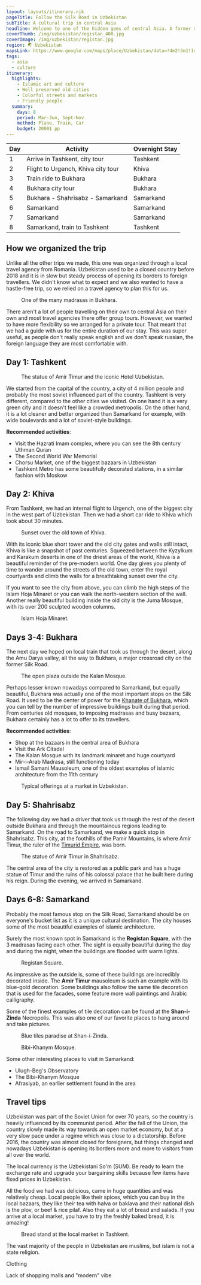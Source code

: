```yaml
---
layout: layouts/itinerary.njk
pageTitle: Follow the Silk Road in Uzbekistan
subTitle: A cultural trip in central Asia
headline: Welcome to one of the hidden gems of central Asia. A former soviet republic inhabited by turkic people with centuries old cities that were once major stops on the famous Silk Road, Uzbekistan offers a unique cultural experience.
coverThumb: /img/uzbekistan/registan_400.jpg
coverImage: /img/uzbekistan/registan.jpg
region: 🌏 Uzbekistan
mapsLink: https://www.google.com/maps/place/Uzbekistan/data=!4m2!3m1!1s0x38ae8b20a5d676b1:0xca0a6dad7e841e20?sa=X&ved=2ahUKEwiAncGe5NDoAhXGvosKHfKiCxsQ8gEwHnoECBQQBA
tags:
  - asia
  - culture
itinerary:
  highlights:
    - Islamic art and culture
    - Well preserved old cities
    - Colorful streets and markets
    - Friendly people
  summary:
    days: 8
    period: Mar-Jun, Sept-Nov
    method: Plane, Train, Car
    budget: 2000$ pp
---
```


| Day | Activity                           | Overnight Stay |
| --- | ---------------------------------- | -------------- |
| 1   | Arrive in Tashkent, city tour      | Tashkent       |
| 2   | Flight to Urgench, Khiva city tour | Khiva          |
| 3   | Train ride to Bukhara              | Bukhara        |
| 4   | Bukhara city tour                  | Bukhara        |
| 5   | Bukhara - Shahrisabz - Samarkand   | Samarkand      |
| 6   | Samarkand                          | Samarkand      |
| 7   | Samarkand                          | Samarkand      |
| 8   | Samarkand, train to Tashkent       | Tashkent       |

## How we organized the trip

Unlike all the other trips we made, this one was organized through a local travel agency from Romania. Uzbekistan used to be a closed country before 2018 and it is in slow but steady process of opening its borders to foreign travellers. We didn't know what to expect and we also wanted to have a hastle-free trip, so we relied on a travel agency to plan this for us.

<figure>
  <img src="/img/uzbekistan/bukhara-2.jpg" alt="">
  <figcaption>One of the many madrasas in Bukhara.</figcaption>
</figure>

There aren't a lot of people travelling on their own to central Asia on their own and most travel agencies there offer group tours. However, we wanted to have more flexibility so we arranged for a private tour. That meant that we had a guide with us for the entire duration of our stay. This was super useful, as people don't really speak english and we don't speak russian, the foreign language they are most comfortable with.

## Day 1: Tashkent

<figure>
  <img src="/img/uzbekistan/tashkent.jpg" alt="">
  <figcaption>The statue of Amir Timur and the iconic Hotel Uzbekistan.</figcaption>
</figure>

We started from the capital of the country, a city of 4 million people and probably the most soviet influenced part of the country. Tashkent is very different, compared to the other cities we visited. On one hand it is a very green city and it doesn't feel like a crowded metropolis. On the other hand, it is a lot cleaner and better organized than Samarkand for example, with wide boulevards and a lot of soviet-style buildings.

**Recommended activities**:

- Visit the Hazrati Imam complex, where you can see the 8th century Uthman Quran
- The Second World War Memorial
- Chorsu Market, one of the biggest bazaars in Uzbekistan
- Tashkent Metro has some beautifully decorated stations, in a similar fashion with Moskow

## Day 2: Khiva

From Tashkent, we had an internal flight to Urgench, one of the biggest city in the west part of Uzbekistan. Then we had a short car ride to Khiva which took about 30 minutes.

<figure>
  <img src="/img/uzbekistan/khiva-from-above.jpg" alt="">
  <figcaption>Sunset over the old town of Khiva.</figcaption>
</figure>

With its iconic blue short tower and the old city gates and walls still intact, Khiva is like a snapshot of past centuries. Squeezed between the Kyzylkum and Karakum deserts in one of the driest areas of the world, Khiva is a beautiful reminder of the pre-modern world. One day gives you plenty of time to wander around the streets of the old town, enter the royal courtyards and climb the walls for a breathtaking sunset over the city.

If you want to see the city from above, you can climb the high steps of the Islam Hoja Minaret or you can walk the north-western section of the wall. Another really beautiful building inside the old city is the Juma Mosque, with its over 200 sculpted wooden columns.

<figure>
  <img src="/img/uzbekistan/khiva.jpg" alt="">
  <figcaption>Islam Hoja Minaret.</figcaption>
</figure>

## Days 3-4: Bukhara

The next day we hoped on local train that took us through the desert, along the Amu Darya valley, all the way to Bukhara, a major crossroad city on the former Silk Road.

<figure>
  <img src="/img/uzbekistan/bukhara.jpg" alt="">
  <figcaption>The open plaza outside the Kalan Mosque.</figcaption>
</figure>

Perhaps lesser known nowadays compared to Samarkand, but equally beautiful, Bukhara was actually one of the most important stops on the Silk Road. It used to be the center of power for the [Khanate of Bukhara](https://en.wikipedia.org/wiki/Khanate_of_Bukhara), which you can tell by the number of impressive buildings built during that period. From centuries old mosques, to imposing madrasas and busy bazaars, Bukhara certainly has a lot to offer to its travellers.

**Recommended activities**:

- Shop at the bazaars in the central area of Bukhara
- Visit the Ark Citadel
- The Kalan Mosque with its landmark minaret and huge courtyard
- Mir-i-Arab Madrasa, still functioning today
- Ismail Samani Mausoleum, one of the oldest examples of islamic architecture from the 11th century

<figure>
  <img src="/img/uzbekistan/bukhara-market.jpg" alt="">
  <figcaption>Typical offerings at a market in Uzbekistan.</figcaption>
</figure>

## Day 5: Shahrisabz

The following day we had a driver that took us through the rest of the desert outside Bukhara and through the mountainous regions leading to Samarkand. On the road to Samarkand, we make a quick stop in Shahrisabz. This city, at the foothills of the Pamir Mountains, is where Amir Timur, the ruler of the [Timurid Empire](https://en.wikipedia.org/wiki/Timurid_Empire), was born.

<figure>
  <img src="/img/uzbekistan/shahrisabz.jpg" alt="">
  <figcaption>The statue of Amir Timur in Shahrisabz.</figcaption>
</figure>

The central area of the city is restored as a public park and has a huge statue of Timur and the ruins of his colossal palace that he built here during his reign. During the evening, we arrived in Samarkand.

## Days 6-8: Samarkand

Probably the most famous stop on the Silk Road, Samarkand should be on everyone's bucket list as it is a unique cultural destination. The city houses some of the most beautiful examples of islamic architecture.

Surely the most known spot in Samarkand is the **Registan Square**, with the 3 madrasas facing each other. The sight is equally beautiful during the day and during the night, when the buildings are flooded with warm lights.

<figure>
  <img src="/img/uzbekistan/registan-evening.jpg" alt="">
  <figcaption>Registan Square.</figcaption>
</figure>

As impressive as the outside is, some of these buildings are incredibly decorated inside. The **Amir Timur** mausoleum is such an example with its blue-gold decoration. Some buildings also follow the same tile decoration that is used for the facades, some feature more wall paintings and Arabic calligraphy.

Some of the finest examples of tile decoration can be found at the **Shan-i-Zinda** Necropolis. This was also one of our favorite places to hang around and take pictures.

<figure>
  <img src="/img/uzbekistan/samarkand-2.jpg" alt="">
  <figcaption>Blue tiles paradise at Shan-i-Zinda.</figcaption>
</figure>
<figure>
  <img src="/img/uzbekistan/samarkand.jpg" alt="">
  <figcaption>Bibi-Khanym Mosque.</figcaption>
</figure>

Some other interesting places to visit in Samarkand:

- Ulugh-Beg's Observatory
- The Bibi-Khanym Mosque
- Afrasiyab, an earlier settlement found in the area

## Travel tips

Uzbekistan was part of the Soviet Union for over 70 years, so the country is heavily influenced by its communist period. After the fall of the Union, the country slowly made its way towards an open market economy, but at a very slow pace under a regime which was close to a dictatorship. Before 2016, the country was almost closed for foreigners, but things changed and nowadays Uzbekistan is opening its borders more and more to visitors from all over the world.

The local currency is the Uzbekistani So'm (SUM). Be ready to learn the exchange rate and upgrade your bargaining skills because few items have fixed prices in Uzbekistan.

All the food we had was delicious, came in huge quantities and was relatively cheap. Local people like their spices, which you can buy in the local bazaars, they like their tea with halva or baklava and their national dish is the plov, or beef & rice pilaf. Also they eat a lot of bread and salads. If you arrive at a local market, you have to try the freshly baked bread, it is amazing!

<figure>
  <img src="/img/uzbekistan/tashkent-market.jpg" alt="">
  <figcaption>Bread stand at the local market in Tashkent.</figcaption>
</figure>

The vast majority of the people in Uzbekistan are muslims, but islam is not a state religion.

Clothing

Lack of shopping malls and "modern" vibe
